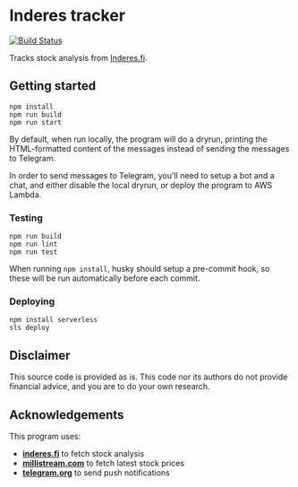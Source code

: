 
# Inderes tracker

[![Build Status](https://travis-ci.com/Vilsepi/inderes-tracker.svg?branch=main)](https://travis-ci.com/Vilsepi/inderes-tracker)

Tracks stock analysis from [Inderes.fi](https://www.inderes.fi).

## Getting started

    npm install
    npm run build
    npm run start

By default, when run locally, the program will do a dryrun, printing the HTML-formatted content of the messages instead of sending the messages to Telegram.

In order to send messages to Telegram, you'll need to setup a bot and a chat, and either disable the local dryrun, or deploy the program to AWS Lambda.

### Testing

    npm run build
    npm run lint
    npm run test

When running `npm install`, husky should setup a pre-commit hook, so these will be run automatically before each commit.

### Deploying

    npm install serverless
    sls deploy

## Disclaimer

This source code is provided as is. This code nor its authors do not provide financial advice, and you are to do your own research.

## Acknowledgements

This program uses:

- [**inderes.fi**](https://www.inderes.fi/fi) to fetch stock analysis
- [**millistream.com**](https://millistream.com/) to fetch latest stock prices
- [**telegram.org**](https://telegram.org/) to send push notifications
